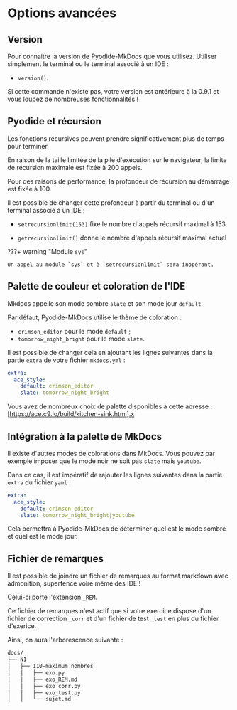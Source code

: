 # Options avancées

## Version

Pour connaitre la version de Pyodide-MkDocs que vous utilisez. Utiliser simplement le terminal ou le terminal associé à un IDE :

- `version()`.

Si cette commande n'existe pas, votre version est antérieure à la 0.9.1 et vous loupez de nombreuses fonctionnalités !

## Pyodide et récursion

Les fonctions récursives peuvent prendre significativement plus de temps pour terminer. 

En raison de la taille limitée de la pile d'exécution sur le navigateur, la limite de récursion maximale est fixée à 200 appels.

Pour des raisons de performance, la profondeur de récursion au démarrage est fixée à 100.

Il est possible de changer cette profondeur à partir du terminal ou d'un terminal associé à un IDE :

- `setrecursionlimit(153)` fixe le nombre d'appels récursif maximal à 153

- `getrecursionlimit()` donne le nombre d'appels récursif maximal actuel

???+ warning "Module `sys`"

    Un appel au module `sys` et à `setrecursionlimit` sera inopérant.

## Palette de couleur et coloration de l'IDE

Mkdocs appelle son mode sombre `slate` et son mode jour `default`.

Par défaut, Pyodide-MkDocs utilise le thème de coloration :
- `crimson_editor` pour le mode `default` ; 
- `tomorrow_night_bright` pour le mode `slate`.

Il est possible de changer cela en ajoutant les lignes suivantes dans la partie `extra` de votre fichier `mkdocs.yml` :

```yaml
extra:
  ace_style: 
    default: crimson_editor
    slate: tomorrow_night_bright
```

Vous avez de nombreux choix de palette disponibles à cette adresse : [https://ace.c9.io/build/kitchen-sink.html].x

## Intégration à la palette de MkDocs

Il existe d'autres modes de colorations dans MkDocs. Vous pouvez par exemple imposer que le mode noir ne soit pas `slate` mais `youtube`. 

Dans ce cas, il est impératif de rajouter les lignes suivantes dans la partie `extra` du fichier `yaml` : 

```yaml
extra:
  ace_style: 
    default: crimson_editor
    slate: tomorrow_night_bright|youtube
```

Cela permettra à Pyodide-MkDocs de déterminer quel est le mode sombre et quel est le mode jour.

## Fichier de remarques

Il est possible de joindre un fichier de remarques au format markdown avec admonition, superfence voire même des IDE !

Celui-ci porte l'extension `_REM`. 

Ce fichier de remarques n'est actif que si votre exercice dispose d'un fichier de correction `_corr` et d'un fichier de test `_test` en plus du fichier d'exerice. 

Ainsi, on aura l'arborescence suivante :

  ```bash
  docs/
  ├── N1
  │   ├── 110-maximum_nombres
  │   │   ├── exo.py
  │   │   ├── exo_REM.md
  │   │   ├── exo_corr.py
  │   │   ├── exo_test.py
  │   │   └── sujet.md
  ```